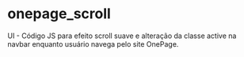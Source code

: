 # onepage_scroll
UI - Código JS para efeito scroll suave e alteração da classe active na navbar enquanto usuário navega pelo site OnePage. 
